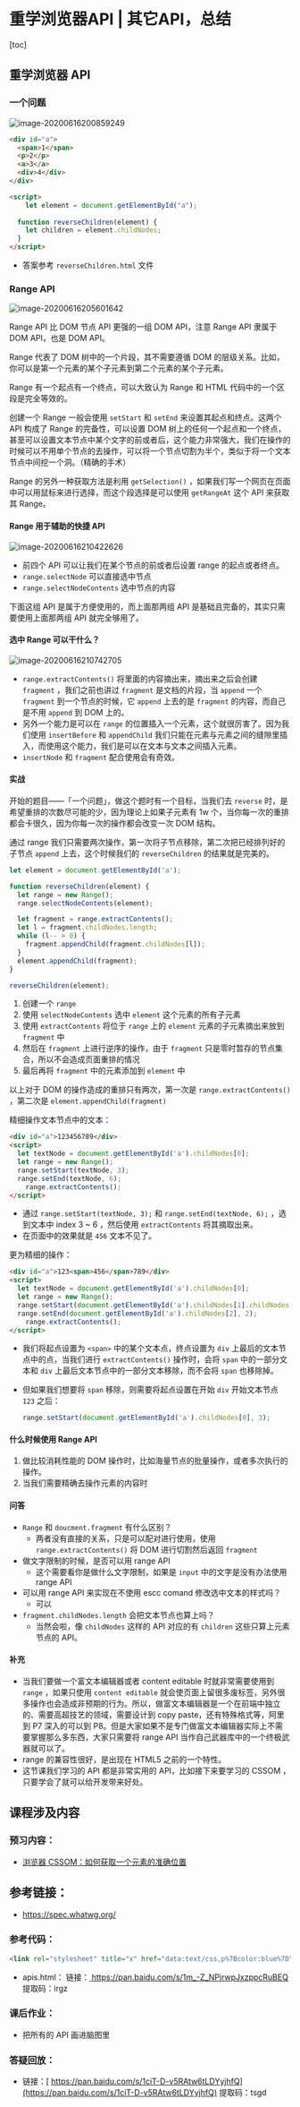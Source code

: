 # 重学浏览器API | 其它API，总结

[toc]

## 重学浏览器 API

### 一个问题

![image-20200616200859249](assets/image-20200616200859249.png)

```html
<div id="a">
  <span>1</span>
  <p>2</p>
  <a>3</a>
  <div>4</div>
</div>

<script>
	let element = document.getElementById("a");
  
  function reverseChildren(element) {
    let children = element.childNodes;
  }
</script>
```

- 答案参考 `reverseChildren.html` 文件



### Range API

![image-20200616205601642](assets/image-20200616205601642.png)

Range API 比 DOM 节点 API 更强的一组 DOM API，注意 Range API 隶属于 DOM API，也是 DOM API。

Range 代表了 DOM 树中的一个片段，其不需要遵循 DOM 的层级关系。比如，你可以是第一个元素的某个子元素到第二个元素的某个子元素。

Range 有一个起点有一个终点，可以大致认为 Range 和 HTML 代码中的一个区段是完全等效的。

创建一个 Range 一般会使用 `setStart` 和 `setEnd` 来设置其起点和终点。这两个 API 构成了 Range 的完备性，可以设置 DOM 树上的任何一个起点和一个终点，甚至可以设置文本节点中某个文字的前或者后，这个能力非常强大，我们在操作的时候可以不用单个节点的去操作，可以将一个节点切割为半个，类似于将一个文本节点中间挖一个洞。（精确的手术）

Range 的另外一种获取方法是利用 `getSelection()` ，如果我们写一个网页在页面中可以用鼠标来进行选择，而这个段选择是可以使用 `getRangeAt` 这个 API 来获取其 Range。



#### Range 用于辅助的快捷 API

![image-20200616210422626](assets/image-20200616210422626.png)

- 前四个 API 可以让我们在某个节点的前或者后设置 range 的起点或者终点。
- `range.selectNode` 可以直接选中节点
- `range.selectNodeContents` 选中节点的内容

下面这组 API 是属于方便使用的，而上面那两组 API 是基础且完备的，其实只需要使用上面那两组 API 就完全够用了。



#### 选中 Range 可以干什么？

![image-20200616210742705](assets/image-20200616210742705.png)

- `range.extractContents()` 将里面的内容摘出来，摘出来之后会创建 `fragment` ，我们之前也讲过 `fragment` 是文档的片段，当 `append` 一个 `fragment` 到一个节点的时候，它 `append` 上去的是 `fragment` 的内容，而自己是不用 `append` 到 DOM 上的。
- 另外一个能力是可以在 `range` 的位置插入一个元素，这个就很厉害了。因为我们使用 `insertBefore` 和 `appendChild` 我们只能在元素与元素之间的缝隙里插入，而使用这个能力，我们是可以在文本与文本之间插入元素。
- `insertNode` 和 `fragment` 配合使用会有奇效。



#### 实战

开始的题目——「一个问题」，做这个题时有一个目标，当我们去 `reverse` 时，是希望重排的次数尽可能的少，因为理论上如果子元素有 1w 个，当你每一次的重排都会卡很久，因为你每一次的操作都会改变一次 DOM 结构。

通过 range 我们只需要两次操作，第一次将子节点移除，第二次把已经排列好的子节点 `append` 上去，这个时候我们的 `reverseChildren` 的结果就是完美的。

```js
let element = document.getElementById('a');

function reverseChildren(element) {
  let range = new Range();
  range.selectNodeContents(element);

  let fragment = range.extractContents();
  let l = fragment.childNodes.length;
  while (l-- > 0) {
    fragment.appendChild(fragment.childNodes[l]);
  }
  element.appendChild(fragment);
}

reverseChildren(element);
```

1. 创建一个 `range` 
2. 使用 `selectNodeContents` 选中 `element` 这个元素的所有子元素
3. 使用 `extractContents` 将位于 `range` 上的 `element` 元素的子元素摘出来放到 `fragment` 中
4. 然后在 `fragment` 上进行逆序的操作，由于 `fragment` 只是零时暂存的节点集合，所以不会造成页面重排的情况
5. 最后再将 `fragment` 中的元素添加到 `element` 中

以上对于 DOM 的操作造成的重排只有两次，第一次是 `range.extractContents()` ，第二次是 `element.appendChild(fragment)`



精细操作文本节点中的文本：

```html
<div id="a">123456789</div>
<script>
  let textNode = document.getElementById('a').childNodes[0];
  let range = new Range();
  range.setStart(textNode, 3);
  range.setEnd(textNode, 6);
	range.extractContents();
</script>
```

- 通过 `range.setStart(textNode, 3);` 和 `range.setEnd(textNode, 6);` ，选到文本中 index 3 ~ 6 ，然后使用 `extractContents` 将其摘取出来。
- 在页面中的效果就是 `456` 文本不见了。



更为精细的操作：

```html
<div id="a">123<span>456</span>789</div>
<script>
  let textNode = document.getElementById('a').childNodes[0];
  let range = new Range();
  range.setStart(document.getElementById('a').childNodes[1].childNodes[0], 2);
  range.setEnd(document.getElementById('a').childNodes[2], 2);
	range.extractContents();
</script>
```

- 我们将起点设置为 `<span>` 中的某个文本点，终点设置为 `div` 上最后的文本节点中的点，当我们进行 `extractContents()` 操作时，会将 `span` 中的一部分文本和 `div` 上最后文本节点中的一部分文本移除，而不会将 `span` 也移除掉。

- 但如果我们想要将 `span` 移除，则需要将起点设置在开始 `div` 开始文本节点 `123` 之后：

  ```js
  range.setStart(document.getElementById('a').childNodes[0], 3);
  ```

  

#### 什么时候使用 Range API

1. 做比较消耗性能的 DOM 操作时，比如海量节点的批量操作，或者多次执行的操作。
2. 当我们需要精确去操作元素的内容时







#### 问答

- `Range` 和 `doucment.fragment` 有什么区别？
  - 两者没有直接的关系，只是可以配对进行使用，使用 `range.extractContents()` 将 DOM 进行切割然后返回 `fragment` 
- 做文字限制的时候，是否可以用 range API
  - 这个需要看你是做什么文字限制，如果是 `input` 中的文字是没有办法使用 range API
- 可以用 range API 来实现在不使用 escc comand 修改选中文本的样式吗？
  - 可以
- `fragment.childNodes.length` 会把文本节点也算上吗？
  - 当然会啦，像 `childNodes` 这样的 API 对应的有 `children` 这些只算上元素节点的 API。



#### 补充

- 当我们要做一个富文本编辑器或者 content editable 时就非常需要使用到 `range` ，如果只使用 `content editable` 就会使页面上留很多废标签，另外很多操作也会造成非预期的行为。所以，做富文本编辑器是一个在前端中独立的、需要高超技艺的领域，需要设计到 copy paste，还有特殊格式等，阿里到 P7 深入的可以到 P8。但是大家如果不是专门做富文本编辑器实际上不需要掌握那么多东西，大家只需要将 range API 当作自己武器库中的一个终极武器就可以了。
- range 的兼容性很好，是出现在 HTML5 之前的一个特性。
- 这节课我们学习的 API 都是非常实用的 API，比如接下来要学习的 CSSOM ，只要学会了就可以给开发带来好处。









## 课程涉及内容

### 预习内容：

- [浏览器 CSSOM：如何获取一个元素的准确位置](https://time.geekbang.org/column/article/86117)

## 参考链接：

- https://spec.whatwg.org/

### 参考代码：

```HTML
<link rel="stylesheet" title="x" href="data:text/css,p%7Bcolor:blue%7D">
```

- apis.html：
  链接：[ https://pan.baidu.com/s/1m_-Z_NPjrwpJxzppcRuBEQ ](https://pan.baidu.com/s/1m_-Z_NPjrwpJxzppcRuBEQ)提取码：irgz

### 课后作业：

- 把所有的 API 画进脑图里

### 答疑回放：

- 链接：[ https://pan.baidu.com/s/1ciT-D-v5RAtw6tLDYyjhfQ](https://pan.baidu.com/s/1ciT-D-v5RAtw6tLDYyjhfQ)
  提取码：tsgd
